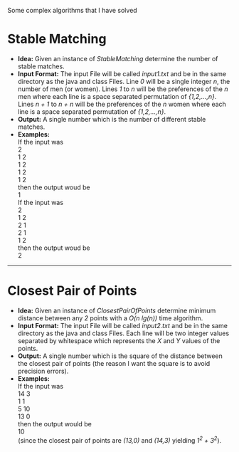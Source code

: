 Some complex algorithms that I have solved

<h1>Stable Matching</h1>
  <ul>
    <li><b>Idea:</b> Given an instance of <i>StableMatching</i> determine the number of stable matches.</li>
    <li><b>Input Format:</b> The input File will be called <i>input1.txt</i> and be in the same directory as the java and class Files. Line <i>0</i> will be a single integer <i>n</i>, the number of men (or women). Lines <i>1</i> to <i>n</i> will be the preferences of the <i>n</i> men where each line is a space separated permutation of <i>{1,2,...,n}</i>. Lines <i>n + 1</i> to <i>n + n</i> will be the preferences of the <i>n</i> women where each line is a space separated permutation of <i>{1,2,...,n}</i>.</li>
    <li><b>Output:</b> A single number which is the number of different stable matches.</li>
    <li><b>Examples:</b> <br/>If the input was <br/>2<br/>1 2<br/>1 2<br/>1 2<br/>1 2<br/>then the output woud be<br/>1<br/>If the input was<br/>2<br/>1 2<br/>2 1<br/>2 1<br/>1 2<br/>then the output woud be<br/>2</li>
    </ul>
    
<hr>

<h1>Closest Pair of Points</h1>
  <ul>
    <li><b>Idea:</b> Given an instance of <i>ClosestPairOfPoints</i> determine minimum distance between any <i>2</i> points with a <i>O(n lg(n))</i> time algorithm.</li>
    <li><b>Input Format:</b> The input File will be called <i>input2.txt</i> and be in the same directory as the java and class Files. Each line will be two integer values separated by whitespace which represents the <i>X</i> and <i>Y</i> values of the points.</li>
    <li><b>Output:</b> A single number which is the square of the distance between the closest pair of points (the reason I want the square is to avoid precision errors).</li>
    <li><b>Examples:</b> <br/>If the input was <br/>14 3<br/>1 1<br/>5 10<br/>13 0<br/>then the output would be<br/>10<br/>(since the closest pair of points are <i>(13,0)</i> and <i>(14,3)</i> yielding <i>1<sup>2</sup> + 3<sup>2</sup></i>).</li>
    </ul>
